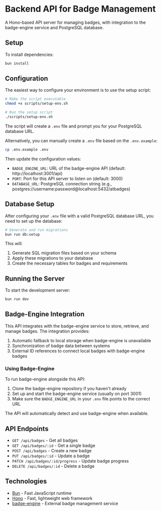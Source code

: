 # Backend API for Badge Management

A Hono-based API server for managing badges, with integration to the badge-engine service and PostgreSQL database.

## Setup

To install dependencies:

```bash
bun install
```

## Configuration

The easiest way to configure your environment is to use the setup script:

```bash
# Make the script executable
chmod +x scripts/setup-env.sh

# Run the setup script
./scripts/setup-env.sh
```

The script will create a `.env` file and prompt you for your PostgreSQL database URL.

Alternatively, you can manually create a `.env` file based on the `.env.example`:

```bash
cp .env.example .env
```

Then update the configuration values:
- `BADGE_ENGINE_URL`: URL of the badge-engine API (default: http://localhost:3001/api)
- `PORT`: Port for this API server to listen on (default: 3000)
- `DATABASE_URL`: PostgreSQL connection string (e.g., postgres://username:password@localhost:5432/atbadges)

## Database Setup

After configuring your `.env` file with a valid PostgreSQL database URL, you need to set up the database:

```bash
# Generate and run migrations
bun run db:setup
```

This will:
1. Generate SQL migration files based on your schema
2. Apply these migrations to your database
3. Create the necessary tables for badges and requirements

## Running the Server

To start the development server:

```bash
bun run dev
```

## Badge-Engine Integration

This API integrates with the badge-engine service to store, retrieve, and manage badges. The integration provides:

1. Automatic fallback to local storage when badge-engine is unavailable
2. Synchronization of badge data between systems
3. External ID references to connect local badges with badge-engine badges

### Using Badge-Engine

To run badge-engine alongside this API:

1. Clone the badge-engine repository if you haven't already
2. Set up and start the badge-engine service (usually on port 3001)
3. Make sure the `BADGE_ENGINE_URL` in your `.env` file points to the correct URL

The API will automatically detect and use badge-engine when available.

## API Endpoints

- `GET /api/badges` - Get all badges
- `GET /api/badges/:id` - Get a single badge
- `POST /api/badges` - Create a new badge
- `PUT /api/badges/:id` - Update a badge
- `PATCH /api/badges/:id/progress` - Update badge progress
- `DELETE /api/badges/:id` - Delete a badge

## Technologies

- [Bun](https://bun.sh) - Fast JavaScript runtime
- [Hono](https://hono.dev) - Fast, lightweight web framework
- [badge-engine](https://github.com/yourusername/badge-engine) - External badge management service
